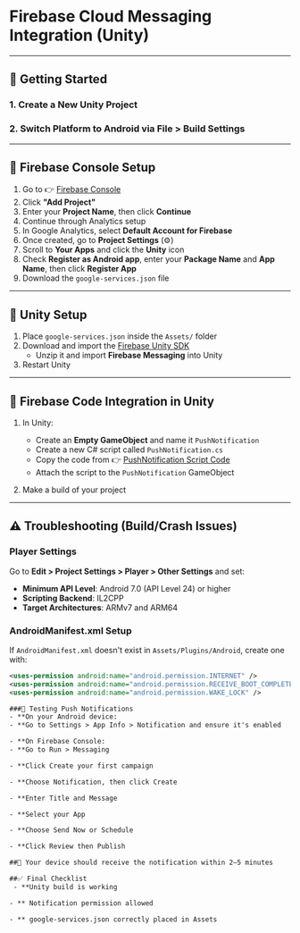 # Firebase Cloud Messaging Integration (Unity)

---

## 🚀 Getting Started

### 1. Create a New Unity Project  
### 2. Switch Platform to **Android** via **File > Build Settings**

---

## 🔧 Firebase Console Setup

1. Go to 👉 [Firebase Console](https://console.firebase.google.com)  
2. Click **"Add Project"**
3. Enter your **Project Name**, then click **Continue**
4. Continue through Analytics setup
5. In Google Analytics, select **Default Account for Firebase**
6. Once created, go to **Project Settings** (⚙️)
7. Scroll to **Your Apps** and click the **Unity** icon
8. Check **Register as Android app**, enter your **Package Name** and **App Name**, then click **Register App**
9. Download the `google-services.json` file

---

## 🔌 Unity Setup

1. Place `google-services.json` inside the `Assets/` folder
2. Download and import the [Firebase Unity SDK](https://firebase.google.com/download/unity)  
   - Unzip it and import **Firebase Messaging** into Unity
3. Restart Unity

---

## 🧩 Firebase Code Integration in Unity

1. In Unity:
   - Create an **Empty GameObject** and name it `PushNotification`
   - Create a new C# script called `PushNotification.cs`
   - Copy the code from 👉 [PushNotification Script Code](https://pastebin.com/raw/DqBjTFeH)
   - Attach the script to the `PushNotification` GameObject

2. Make a build of your project

---

## ⚠️ Troubleshooting (Build/Crash Issues)

### Player Settings

Go to **Edit > Project Settings > Player > Other Settings** and set:

- **Minimum API Level**: Android 7.0 (API Level 24) or higher
- **Scripting Backend**: IL2CPP
- **Target Architectures**: ARMv7 and ARM64

### AndroidManifest.xml Setup

If `AndroidManifest.xml` doesn't exist in `Assets/Plugins/Android`, create one with:

```xml
<uses-permission android:name="android.permission.INTERNET" />
<uses-permission android:name="android.permission.RECEIVE_BOOT_COMPLETED" />
<uses-permission android:name="android.permission.WAKE_LOCK" />

###🧪 Testing Push Notifications
- **On your Android device:
- **Go to Settings > App Info > Notification and ensure it's enabled

- **On Firebase Console:
- **Go to Run > Messaging

- **Click Create your first campaign

- **Choose Notification, then click Create

- **Enter Title and Message

- **Select your App

- **Choose Send Now or Schedule

- **Click Review then Publish

##📲 Your device should receive the notification within 2–5 minutes

##✅ Final Checklist
 - **Unity build is working

- ** Notification permission allowed

- ** google-services.json correctly placed in Assets

